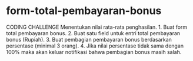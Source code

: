 # form-total-pembayaran-bonus
CODING CHALLENGE Menentukan nilai rata-rata penghasilan. 1. Buat form total pembayaran bonus. 2. Buat satu field untuk entri total pembayaran bonus (Rupiah). 3. Buat pembagian pembayaran bonus berdasarkan persentase (minimal 3 orang). 4. Jika nilai persentase tidak sama dengan 100% maka akan keluar notifikasi bahwa pembagian bonus masih salah.
